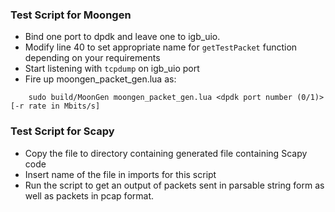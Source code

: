 ### Test Script for Moongen
* Bind one port to dpdk and leave one to igb_uio.
* Modify line 40 to set appropriate name for `getTestPacket` function depending on your requirements
* Start listening with `tcpdump` on igb_uio port
* Fire up moongen_packet_gen.lua as:
```
	sudo build/MoonGen moongen_packet_gen.lua <dpdk port number (0/1)> [-r rate in Mbits/s]
```

### Test Script for Scapy
* Copy the file to directory containing generated file containing Scapy code
* Insert name of the file in imports for this script
* Run the script to get an output of packets sent in parsable string form as well as packets in pcap format.
